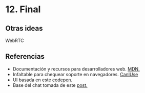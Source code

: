 # 12. Final

## Otras ideas
WebRTC


## Referencias
* Documentación y recursos para desarrolladores web. [MDN.](https://developer.mozilla.org/es/)
* Infaltable para chequear soporte en navegadores. [CanIUse](https://caniuse.com/)
* UI basada en este [codepen.](https://codepen.io/blaketarter/pen/emWbYm)
* Base del chat tomada de este [post.](https://medium.com/@martin.sikora/node-js-websocket-simple-chat-tutorial-2def3a841b61)